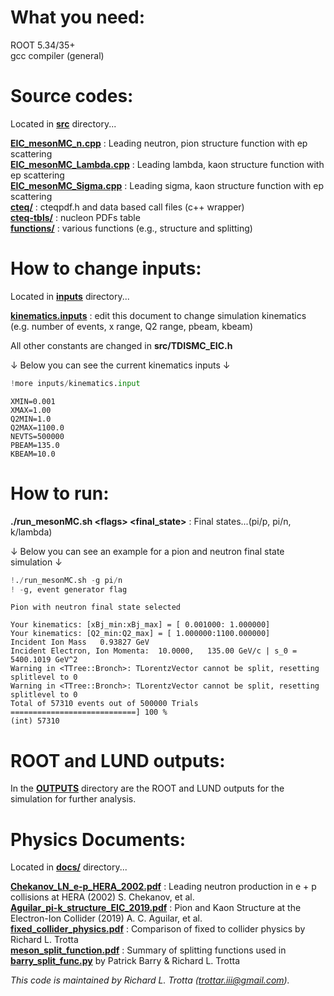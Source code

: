 What you need:
====================================
ROOT 5.34/35+ <br>
gcc compiler (general)


Source codes:
====================================
Located in **[src](src)** directory...

**[EIC_mesonMC_n.cpp](src/EIC_mesonMC_n.cpp)**        :  Leading neutron, pion structure function with ep scattering <br>
**[EIC_mesonMC_Lambda.cpp](src/EIC_mesonMC_Lambda.cpp)**        :  Leading lambda, kaon structure function with ep scattering <br>
**[EIC_mesonMC_Sigma.cpp](src/EIC_mesonMC_Sigma.cpp)**        :  Leading sigma, kaon structure function with ep scattering <br>
**[cteq/](src/cteq/)**                  :  cteqpdf.h and data based call files (c++ wrapper) <br>
**[cteq-tbls/](src/cteq-tbls/)**             :  nucleon PDFs table <br>
**[functions/](src/functions/)**   :  various functions (e.g., structure and splitting)


How to change inputs:
====================================
Located in **[inputs](inputs)** directory...

**[kinematics.inputs](inputs/kinematics.inputs)** : edit this document to change simulation kinematics (e.g. number of events, x range, Q2 range, pbeam, kbeam)

All other constants are changed in **src/TDISMC_EIC.h**

&#8595; Below you can see the current kinematics inputs &#8595;


```python
!more inputs/kinematics.input
```

    XMIN=0.001
    XMAX=1.00
    Q2MIN=1.0
    Q2MAX=1100.0
    NEVTS=500000
    PBEAM=135.0
    KBEAM=10.0


How to run:
====================================
**./run_mesonMC.sh <flags\> <final_state\>** : Final states...(pi/p, pi/n, k/lambda)

&#8595; Below you can see an example for a pion and neutron final state simulation &#8595;


```python
!./run_mesonMC.sh -g pi/n
! -g, event generator flag
```

    
    Pion with neutron final state selected
    
    Your kinematics: [xBj_min:xBj_max] = [ 0.001000: 1.000000] 
    Your kinematics: [Q2_min:Q2_max] = [ 1.000000:1100.000000] 
    Incident Ion Mass   0.93827 GeV 
    Incident Electron, Ion Momenta:  10.0000,   135.00 GeV/c | s_0 =  5400.1019 GeV^2 
    Warning in <TTree::Bronch>: TLorentzVector cannot be split, resetting splitlevel to 0
    Warning in <TTree::Bronch>: TLorentzVector cannot be split, resetting splitlevel to 0
    Total of 57310 events out of 500000 Trials ============================] 100 %
    (int) 57310


ROOT and LUND outputs:
====================================
In the **[OUTPUTS](OUTPUTS)** directory are the ROOT and LUND outputs for the simulation for further analysis.

Physics Documents:
====================================
Located in **[docs/](docs)** directory...

**[Chekanov_LN_e-p_HERA_2002.pdf](docs/Chekanov_LN_e-p_HERA_2002.pdf)** : Leading neutron production in e + p collisions at HERA (2002) S. Chekanov, et al. <br>
**[Aguilar_pi-k_structure_EIC_2019.pdf](docs/Aguilar_pi-k_structure_EIC_2019.pdf)** : Pion and Kaon Structure at the Electron-Ion Collider (2019) A. C. Aguilar, et al.  <br>
**[fixed_collider_physics.pdf](docs/fixed_collider_physics.pdf)** : Comparison of fixed to collider physics by Richard L. Trotta  <br>
**[meson_split_function.pdf](meson_split_function.pdf)** : Summary of splitting functions used in **[barry_split_func.py](src/functions/split_functions/barry_split_func.py)** by Patrick Barry & Richard L. Trotta  <br>
	
	
*This code is maintained by Richard L. Trotta (trottar.iii@gmail.com).*
